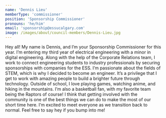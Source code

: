 ```yaml
---
name: 'Dennis Lieu'
memberType: 'commissioner'
position: 'Sponsorship Commissioner'
pronouns: 'he/him'
email: 'sponsorship@essucalgary.com'
image: /images/about/council-members/Dennis-Lieu.jpg
---
```


Hey all! My name is Dennis, and I’m your Sponsorship Commissioner for this year. I’m entering my third year of electrical engineering with a minor in digital engineering. Along with the help of the Corporate Relations team, I work to connect engineering students to industry professionals by securing sponsorships with companies for the ESS. I’m passionate about the fields of STEM, which is why I decided to become an engineer. It’s a privilege that I get to work with amazing people to build a brighter future through technology. Outside of school, I love playing games, watching anime, and hiking in the mountains. I’m also a basketball fan, with my favorite team being the Raptors of course! I think that getting involved with the community is one of the best things we can do to make the most of our short time here. I’m excited to meet everyone as we transition back to normal. Feel free to say hey if you bump into me!